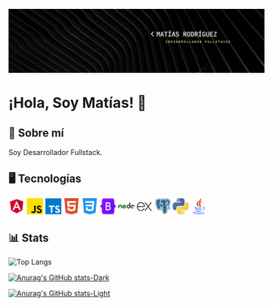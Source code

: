 
![Banner](banner.png)


# ¡Hola, Soy Matías! 👋


## 🚀 Sobre mí
Soy Desarrollador Fullstack.


## 🖥 Tecnologías
![Angular](icons/angular.png) 
![Javascript](icons/js.png) 
![Typecript](icons/typescript.png) 
![HTML](icons/html5.png) 
![CSS](icons/css-3.png) 
![Bootstrap](icons/bootstrap.png) 
![Node.js](icons/nodejs.png) 
![Express.js](icons/express.png) 
![PostgreSQL](icons/postgresql.png) 
![Python](icons/python.png) 
![Java](icons/java.png) 


## 📊 Stats

![Top Langs](https://github-readme-stats.vercel.app/api/top-langs/?username=Matias530&hide_progress=true)

[![Anurag's GitHub stats-Dark](https://github-readme-stats.vercel.app/api?username=Matias530&show_icons=true&theme=dark#gh-dark-mode-only)](https://github.com/anuraghazra/github-readme-stats#gh-dark-mode-only)

[![Anurag's GitHub stats-Light](https://github-readme-stats.vercel.app/api?username=Matias530&show_icons=true&theme=default#gh-light-mode-only)](https://github.com/anuraghazra/github-readme-stats#gh-light-mode-only)



